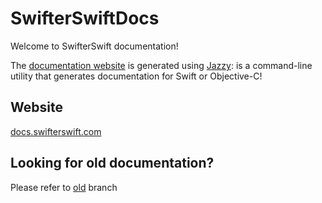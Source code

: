 # SwifterSwiftDocs

Welcome to SwifterSwift documentation!

The [documentation website](http://swifterswift.com/docs) is generated using [Jazzy](https://github.com/realm/jazzy): is a command-line utility that generates documentation for Swift or Objective-C!


## Website

[docs.swifterswift.com](http://swifterswift.com/docs)


## Looking for old documentation?

Please refer to [old](https://github.com/SwifterSwift/SwifterSwiftDocs/tree/old) branch
